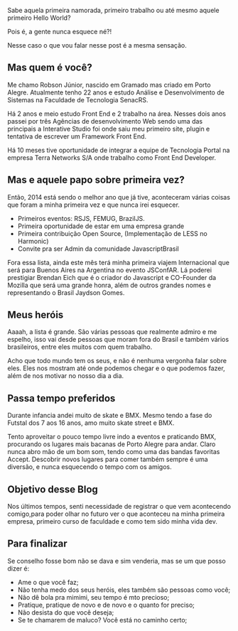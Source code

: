 <!--
layout: post
title: O primeiro a gente nunca esquece
date: 2014-11-03T02:32:24.842Z
comments: true
published: true
keywords:
description:
categories:
-->

Sabe aquela primeira namorada, primeiro trabalho ou até mesmo aquele
primeiro Hello World?

Pois é, a gente nunca esquece né?!

Nesse caso o que vou falar nesse post é a mesma sensação.


## Mas quem é você?
Me chamo Robson Júnior, nascido em Gramado mas criado em Porto Alegre.
Atualmente tenho 22 anos e estudo Análise e Desenvolvimento de Sistemas na
Faculdade de Tecnologia SenacRS.

Há 2 anos e meio estudo Front End e 2 trabalho na área.
Nesses dois anos passei por três Agências de desenvolvimento Web sendo uma das principais a
Interative Studio foi onde saiu meu primeiro site, plugin e tentativa de escrever um Framework Front End.

Há 10 meses tive oportunidade de integrar a equipe de Tecnologia Portal na empresa Terra Networks S/A onde trabalho
como Front End Developer.


## Mas e aquele papo sobre primeira vez?
Então, 2014 está sendo o melhor ano que já tive, aconteceram várias coisas que foram
a minha primeira vez e que nunca irei esquecer.

* Primeiros eventos: RSJS, FEMUG, BrazilJS.
* Primeira oportunidade de estar em uma empresa grande
* Primeira contribuição Open Source, (Implementação de LESS no Harmonic)
* Convite pra ser Admin da comunidade JavascriptBrasil

Fora essa lista, ainda este mês terá minha primeira viajem Internacional que será
para Buenos Aires na Argentina no evento JSConfAR.
Lá poderei prestigiar Brendan Eich que é o criador do Javascript e CO-Founder da Mozilla que será uma grande honra,
além de outros grandes nomes e representando o Brasil Jaydson Gomes.


## Meus heróis
Aaaah, a lista é grande. São várias pessoas que realmente admiro e me espelho, isso
vai desde pessoas que moram fora do Brasil e também vários brasileiros, entre eles muitos com quem trabalho.

Acho que todo mundo tem os seus, e não é nenhuma vergonha falar sobre eles.
Eles nos mostram até onde podemos chegar e o que podemos fazer, além de nos motivar no nosso dia a dia.


## Passa tempo preferidos
Durante infancia andei muito de skate e BMX.
Mesmo tendo a fase do Futstal dos 7 aos 16 anos, amo muito skate street e BMX.

Tento aproveitar o pouco tempo livre indo a eventos e praticando BMX,
procurando os lugares mais bacanas de Porto Alegre para andar.
Claro nunca abro mão de um bom som, tendo como uma das bandas favoritas Accept.
Descobrir novos lugares para comer também sempre é uma diversão, e nunca esquecendo o tempo com os amigos.


## Objetivo desse Blog
Nos últimos tempos, senti necessidade de registrar o que vem acontecendo comigo,para poder
olhar no futuro ver o que aconteceu na minha primeira empresa,
primeiro curso de faculdade e como tem sido minha vida dev.


## Para finalizar
Se conselho fosse bom não se dava e sim venderia, mas se um que posso dizer é:

* Ame o que você faz;
* Não tenha medo dos seus heróis, eles também são pessoas como você;
* Não dê bola pra mimimi, seu tempo é mto precioso;
* Pratique, pratique de novo e de novo e o quanto for preciso;
* Não desista do que você deseja;
* Se te chamarem de maluco? Você está no caminho certo;
